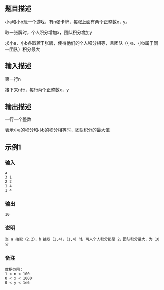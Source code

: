 ## 题目描述

小a和小b玩一个游戏，有n张卡牌，每张上面有两个正整数x，y。

取一张牌时，个人积分增加x，团队积分增加y

求小a，小b各取若干张牌，使得他们的个人积分相等，且团队（小a、小b属于同一团队）积分最大

## 输入描述

第一行n

接下来n行，每行两个正整数x，y

## 输出描述

一行一个整数

表示小a的积分和小b的积分相等时，团队积分的最大值

## 示例1

### 输入

	4
	3 1
	2 2
	1 4
	1 4

### 输出

	10

### 说明

	当 a 抽取（2,2），b 抽取（1,4），（1,4）时，两人个人积分都是 2，团队积分最大，为 10 分

### 备注

	数据范围：	
	1 < n < 100	
	0 < x < 1000	
	0 < y < 1e6